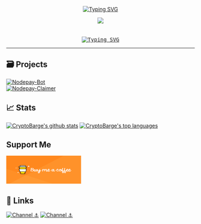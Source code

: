 <div align="center">

  <!-- Typing SVG by DenverCoder1 - https://github.com/DenverCoder1/readme-typing-svg -->
  [![Typing SVG](https://readme-typing-svg.demolab.com?font=Comfortaa&size=30&duration=1&pause=983&color=24F74CFF&center=true&vCenter=true&repeat=false&width=435&lines=Welcome+to+CryptoBarge)](https://git.io/typing-svg)

  <!--Crédit https://www.pinterest.com/pin/303993043609738994/-->
  <img src="https://i.pinimg.com/originals/71/a4/0b/71a40bd9fa5a833d5885e8cac418bff2.gif" width="200"><br><br>

<kbd>
    <a style="border:5px white" border="5px white" href="https://git.io/typing-svg">
        <img src="https://readme-typing-svg.demolab.com?font=Josefin+Sans&size=30&duration=3500&pause=750&color=72C9E4&center=true&vCenter=true&width=435&lines=+DePIN+software+by+JavaScript" alt="Typing SVG" />
    </a>
</kbd>
</div>

___

## 🗃 Projects

<div align="left">
<a href="https://github.com/CryptoBarge/Nodepay-Bot"><img src=https://github-readme-stats.vercel.app/api/pin/?username=CryptoBarge&repo=Nodepay-Bot&theme=react&hide_border=true&show_icons=true" alt="Nodepay-Bot" /></a>
</div>
<div align="left">
<a href="https://github.com/CryptoBarge/Nodepay-Claimer"><img src=https://github-readme-stats.vercel.app/api/pin/?username=CryptoBarge&repo=Nodepay-Claimer&theme=react&hide_border=true&show_icons=true" alt="Nodepay-Claimer" /></a>
</div>

## 📈 Stats

<a href="https://github.com/anuraghazra/github-readme-stats"><img align="center" src="https://github-readme-stats.vercel.app/api?username=CryptoBarge&theme=react&hide_border=true&show_icons=true&rank_icon=github&show=reviews,discussions_started,discussions_answered" alt="CryptoBarge's github stats"/></a>
<a href="https://github.com/anuraghazra/github-readme-stats"><img align="center" src="https://github-readme-stats.vercel.app/api/top-langs/?username=CryptoBarge&theme=react&hide_border=true&layout=compact&" alt="CryptoBarge's top languages"/></a>

## Support Me

<a href="https://www.paypal.com/donate/?hosted_button_id=F96R7G8ETR3EL"><img src="https://github.com/Aquarius-blake/Images/blob/main/Profile/img/coffee.png" width="200" height="75" /></a>

## 🔗 Links
<div align="left">

[![Channel ⚓](https://img.shields.io/badge/Crypto$БАРЖА_|_Subscribe_⚓-5B00FF?style=for-the-badge&logo=telegram&logoColor=white)](https://t.me/BargeCrypto)
[![Channel ⚓](https://img.shields.io/badge/Crypto$БАРЖА_|_Chat_💬-5B00FF?style=for-the-badge&logo=telegram&logoColor=white)](https://t.me/+nbpTp74UTnVmMmM6)

</div>

